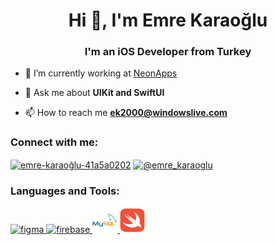 <h1 align="center">Hi 👋, I'm Emre Karaoğlu</h1>
<h3 align="center">I'm an iOS Developer from Turkey</h3>

- 🔭 I’m currently working at [NeonApps](https://www.neonapps.co)

- 💬 Ask me about **UIKit and SwiftUI**

- 📫 How to reach me **ek2000@windowslive.com**

<h3 align="left">Connect with me:</h3>
<p align="left">
<a href="https://linkedin.com/in/emre-karaoğlu-41a5a0202" target="blank"><img align="center" src="https://raw.githubusercontent.com/rahuldkjain/github-profile-readme-generator/master/src/images/icons/Social/linked-in-alt.svg" alt="emre-karaoğlu-41a5a0202" height="30" width="40" /></a>
<a href="https://medium.com/@emre_karaoglu" target="blank"><img align="center" src="https://raw.githubusercontent.com/rahuldkjain/github-profile-readme-generator/master/src/images/icons/Social/medium.svg" alt="@emre_karaoglu" height="30" width="40" /></a>
</p>

<h3 align="left">Languages and Tools:</h3>
<p align="left"> <a href="https://www.figma.com/" target="_blank" rel="noreferrer"> <img src="https://www.vectorlogo.zone/logos/figma/figma-icon.svg" alt="figma" width="40" height="40"/> </a> <a href="https://firebase.google.com/" target="_blank" rel="noreferrer"> <img src="https://www.vectorlogo.zone/logos/firebase/firebase-icon.svg" alt="firebase" width="40" height="40"/> </a> <a href="https://www.mysql.com/" target="_blank" rel="noreferrer"> <img src="https://raw.githubusercontent.com/devicons/devicon/master/icons/mysql/mysql-original-wordmark.svg" alt="mysql" width="40" height="40"/> </a> <a href="https://developer.apple.com/swift/" target="_blank" rel="noreferrer"> <img src="https://raw.githubusercontent.com/devicons/devicon/master/icons/swift/swift-original.svg" alt="swift" width="40" height="40"/> </a> </p>
